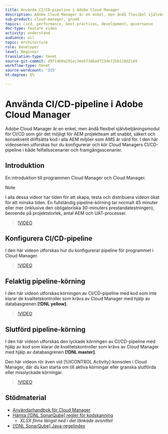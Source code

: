 ```yaml
---
title: Använda CI/CD-pipeline i Adobe Cloud Manager
description: Adobe Cloud Manager är en enkel, men ändå flexibel självbetjäningsmodul för CI/CD som gör det möjligt för AEM projektteam att snabbt, säkert och konsekvent driftsätta kod i alla AEM miljöer som AMS är värd för. I den här videoserien utforskas hur du konfigurerar och kör Cloud Managers CI/CD-pipeline i både felfallsscenarier och framgångsscenarier.
sub-product: cloud-manager, grund
topics: cicd, performance, best-practices, development, governance
doc-type: feature video
activity: understand
audience: all
topic: Architecture
role: Developer
level: Beginner
translation-type: tm+mt
source-git-commit: d9714b9a291ec3ee5f3dba9723de72bb120d2149
workflow-type: tm+mt
source-wordcount: '315'
ht-degree: 0%

---
```



# Använda CI/CD-pipeline i Adobe Cloud Manager

Adobe Cloud Manager är en enkel, men ändå flexibel självbetjäningsmodul för CI/CD som gör det möjligt för AEM projektteam att snabbt, säkert och konsekvent driftsätta kod i alla AEM miljöer som AMS är värd för. I den här videoserien utforskas hur du konfigurerar och kör Cloud Managers CI/CD-pipeline i både felfallsscenarier och framgångsscenarier.

## Introduktion

En introduktion till programmen Cloud Manager och Cloud Manager.

>[!NOTE]
>
>I alla dessa videor har tiden för att skapa, testa och distribuera videon ökat för att minska tiden. En fullständig pipeline-körning tar normalt 45 minuter eller mer (inklusive den obligatoriska 30-minuters prestandatestningen), beroende på projektstorlek, antal AEM och UAT-processer.

>[!VIDEO](https://video.tv.adobe.com/v/23082/?quality=12&learn=on)

## Konfigurera CI/CD-pipeline

I den här videon utforskas hur du konfigurerar pipeline för programmet i Cloud Manager.

>[!VIDEO](https://video.tv.adobe.com/v/23083/?quality=12&learn=on)

## Felaktig pipeline-körning

I den här videon utforskas körningen av CI/CD-pipeline med kod som inte klarar de kvalitetskontroller som krävs av Cloud Manager med hjälp av databasgrenen **[!DNL yellow]**.

>[!VIDEO](https://video.tv.adobe.com/v/23084/?quality=12&learn=on)

## Slutförd pipeline-körning

I den här videon utforskas den lyckade körningen av CI/CD-pipeline med hjälp av kod som klarar de kvalitetskontroller som krävs av Cloud Manager med hjälp av databasgrenen **[!DNL master]**.

Den här videon rör även vid [!UICONTROL Activity]-konsolen i Cloud Manager, där du kan starta om till aktiva körningar eller granska slutförda eller misslyckade körningar.

>[!VIDEO](https://video.tv.adobe.com/v/23085/?quality=12&learn=on)

## Stödmaterial

* [Användarhandbok för Cloud Manager](https://helpx.adobe.com/experience-manager/cloud-manager/user-guide.html)
* [Hämta  [!DNL SonarQube] regler för kodskanning](https://helpx.adobe.com/experience-manager/cloud-manager/using/understand-your-test-results.html#CodeQualityTesting)
   * *XLSX finns längst ned i det länkade avsnittet*
* [[!DNL SonarQube] Java-regelindex](https://rules.sonarsource.com/java/)
